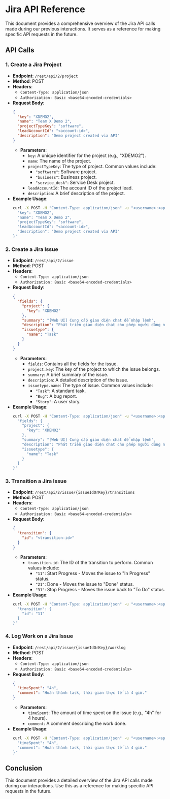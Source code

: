# Jira API Reference

This document provides a comprehensive overview of the Jira API calls made during our previous interactions. It serves as a reference for making specific API requests in the future.

## API Calls

### 1. Create a Jira Project
- **Endpoint**: `/rest/api/2/project`
- **Method**: POST
- **Headers**: 
  - `Content-Type: application/json`
  - `Authorization: Basic <base64-encoded-credentials>`
- **Request Body**:
  ```json
  {
    "key": "XDEMO2",
    "name": "Team X Demo 2",
    "projectTypeKey": "software",
    "leadAccountId": "<account-id>",
    "description": "Demo project created via API"
  }
  ```
  - **Parameters**:
    - `key`: A unique identifier for the project (e.g., "XDEMO2").
    - `name`: The name of the project.
    - `projectTypeKey`: The type of project. Common values include:
      - `"software"`: Software project.
      - `"business"`: Business project.
      - `"service_desk"`: Service Desk project.
    - `leadAccountId`: The account ID of the project lead.
    - `description`: A brief description of the project.
- **Example Usage**:
  ```bash
  curl -X POST -H "Content-Type: application/json" -u "<username>:<api-token>" "https://<your-domain>.atlassian.net/rest/api/2/project" -d '{
    "key": "XDEMO2",
    "name": "Team X Demo 2",
    "projectTypeKey": "software",
    "leadAccountId": "<account-id>",
    "description": "Demo project created via API"
  }'
  ```

### 2. Create a Jira Issue
- **Endpoint**: `/rest/api/2/issue`
- **Method**: POST
- **Headers**: 
  - `Content-Type: application/json`
  - `Authorization: Basic <base64-encoded-credentials>`
- **Request Body**:
  ```json
  {
    "fields": {
      "project": {
        "key": "XDEMO2"
      },
      "summary": "[Web UI] Cung cấp giao diện chat để nhập lệnh",
      "description": "Phát triển giao diện chat cho phép người dùng nhập lệnh và yêu cầu. Tham chiếu: RF-UI-01",
      "issuetype": {
        "name": "Task"
      }
    }
  }
  ```
  - **Parameters**:
    - `fields`: Contains all the fields for the issue.
    - `project.key`: The key of the project to which the issue belongs.
    - `summary`: A brief summary of the issue.
    - `description`: A detailed description of the issue.
    - `issuetype.name`: The type of issue. Common values include:
      - `"Task"`: A standard task.
      - `"Bug"`: A bug report.
      - `"Story"`: A user story.
- **Example Usage**:
  ```bash
  curl -X POST -H "Content-Type: application/json" -u "<username>:<api-token>" "https://<your-domain>.atlassian.net/rest/api/2/issue" -d '{
    "fields": {
      "project": {
        "key": "XDEMO2"
      },
      "summary": "[Web UI] Cung cấp giao diện chat để nhập lệnh",
      "description": "Phát triển giao diện chat cho phép người dùng nhập lệnh và yêu cầu. Tham chiếu: RF-UI-01",
      "issuetype": {
        "name": "Task"
      }
    }
  }'
  ```

### 3. Transition a Jira Issue
- **Endpoint**: `/rest/api/2/issue/{issueIdOrKey}/transitions`
- **Method**: POST
- **Headers**: 
  - `Content-Type: application/json`
  - `Authorization: Basic <base64-encoded-credentials>`
- **Request Body**:
  ```json
  {
    "transition": {
      "id": "<transition-id>"
    }
  }
  ```
  - **Parameters**:
    - `transition.id`: The ID of the transition to perform. Common values include:
      - `"11"`: Start Progress - Moves the issue to "In Progress" status.
      - `"21"`: Done - Moves the issue to "Done" status.
      - `"31"`: Stop Progress - Moves the issue back to "To Do" status.
- **Example Usage**:
  ```bash
  curl -X POST -H "Content-Type: application/json" -u "<username>:<api-token>" "https://<your-domain>.atlassian.net/rest/api/2/issue/XDEMO2-1/transitions" -d '{
    "transition": {
      "id": "11"
    }
  }'
  ```

### 4. Log Work on a Jira Issue
- **Endpoint**: `/rest/api/2/issue/{issueIdOrKey}/worklog`
- **Method**: POST
- **Headers**: 
  - `Content-Type: application/json`
  - `Authorization: Basic <base64-encoded-credentials>`
- **Request Body**:
  ```json
  {
    "timeSpent": "4h",
    "comment": "Hoàn thành task, thời gian thực tế là 4 giờ."
  }
  ```
  - **Parameters**:
    - `timeSpent`: The amount of time spent on the issue (e.g., "4h" for 4 hours).
    - `comment`: A comment describing the work done.
- **Example Usage**:
  ```bash
  curl -X POST -H "Content-Type: application/json" -u "<username>:<api-token>" "https://<your-domain>.atlassian.net/rest/api/2/issue/XDEMO2-1/worklog" -d '{
    "timeSpent": "4h",
    "comment": "Hoàn thành task, thời gian thực tế là 4 giờ."
  }'
  ```

## Conclusion

This document provides a detailed overview of the Jira API calls made during our interactions. Use this as a reference for making specific API requests in the future.
